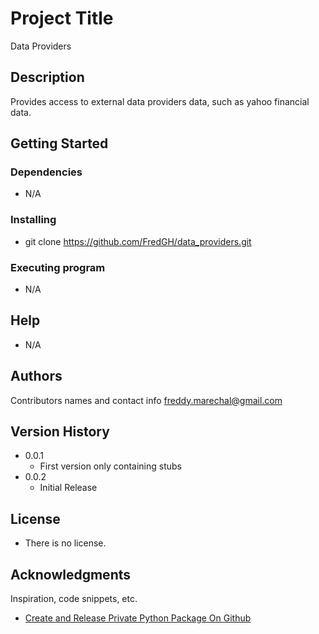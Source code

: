 # Project Title

Data Providers

## Description

Provides access to external data providers data, such as yahoo financial data.

## Getting Started

### Dependencies

* N/A

### Installing

* git clone https://github.com/FredGH/data_providers.git

### Executing program

* N/A

## Help

* N/A

## Authors

Contributors names and contact info
freddy.marechal@gmail.com

## Version History

* 0.0.1
    * First version only containing stubs
* 0.0.2
    * Initial Release

## License

* There is no license.

## Acknowledgments

Inspiration, code snippets, etc.
* [Create and Release Private Python Package On Github](https://dev.to/abdellahhallou/create-and-release-a-private-python-package-on-github-2oae)
